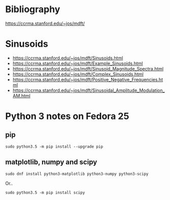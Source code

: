 # Bibliography
https://ccrma.stanford.edu/~jos/mdft/

# Sinusoids
* https://ccrma.stanford.edu/~jos/mdft/Sinusoids.html
* https://ccrma.stanford.edu/~jos/mdft/Example_Sinusoids.html
* https://ccrma.stanford.edu/~jos/mdft/Sinusoid_Magnitude_Spectra.html
* https://ccrma.stanford.edu/~jos/mdft/Complex_Sinusoids.html
* https://ccrma.stanford.edu/~jos/mdft/Positive_Negative_Frequencies.html
* https://ccrma.stanford.edu/~jos/mdft/Sinusoidal_Amplitude_Modulation_AM.html

# Python 3 notes on Fedora 25

## pip
```shell
sudo python3.5 -m pip install --upgrade pip
```

## matplotlib, numpy and scipy
```
sudo dnf install python3-matplotlib python3-numpy python3-scipy
```

Or..

```
sudo python3.5 -m pip install scipy
```
